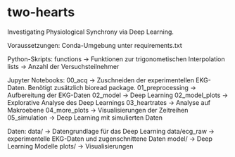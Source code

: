 # two-hearts
Investigating Physiological Synchrony via Deep Learning.

Voraussetzungen:
Conda-Umgebung unter requirements.txt

Python-Skripts:
functions -> Funktionen zur trigonometischen Interpolation
lists -> Anzahl der Versuchsteilnehmer

Jupyter Notebooks:
00_acq -> Zuschneiden der experimentellen EKG-Daten. Benötigt zusätzlich bioread package.
01_preprocessing -> Aufbereitung der EKG-Daten
02_model -> Deep Learning
02_model_plots -> Explorative Analyse des Deep Learnings
03_heartrates -> Analyse auf Makroebene
04_more_plots -> Visualisierungen der Zeitreihen
05_simulation -> Deep Learning mit simulierten Daten

Daten:
data/ -> Datengrundlage für das Deep Learning
data/ecg_raw -> experimentelle EKG-Daten und zugenschnittene Daten
model/ -> Deep Learning Modelle
plots/ -> Visualisierungen
